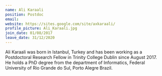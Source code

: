 ```yaml
---
name: Ali Karaali
position: Postdoc
email:
website: https://sites.google.com/site/axkaraali/
profile_picture: Ali_Karaali.jpg
join_date: 01/08/2017
leave_date: 31/12/2020
---
```


Ali Karaali was born in Istanbul, Turkey and has been working as a Postdoctoral Research Fellow in Trinity College Dublin since August 2017. He holds a PhD degree from the department of Informatics, Federal University of Rio Grande do Sul, Porto Alegre Brazil.

